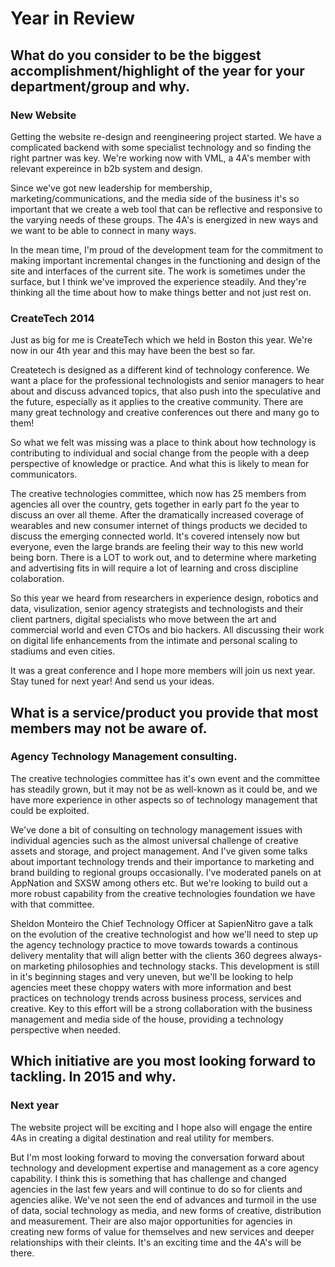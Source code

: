 # Year in Review

## What do you consider to be the biggest accomplishment/highlight of the year for your department/group and why.

###  New Website
Getting the website re-design and reengineering project started. We have a complicated backend with some specialist technology and so finding the right partner was key. We're working now with VML, a 4A's member with relevant expereince in b2b system and design. 

Since we've got new leadership for membership, marketing/communications, and the media side of the business it's so important that we create a web tool that can be reflective and responsive to the varying needs of these groups. The 4A's is energized in new ways and we want to be able to connect in many ways.

In the mean time, I'm proud of the development team for the commitment to making important incremental changes in the functioning and design of the site and interfaces of the current site. The work is sometimes under the surface, but I think we've improved the experience steadily. And they're thinking all the time about how to make things better and not just rest on.


### CreateTech 2014
Just as big for me is CreateTech which we held in Boston this year. We're now in our 4th year and this may have been the best so far. 

Createtech is designed as a different kind of technology conference. We want a place for the professional technologists and senior managers to hear about and discuss advanced topics, that also push into the speculative and the future, especially as it applies to the creative community. There are many great technology and creative conferences out there and many go to them! 

So what we felt was missing was a place to think about how technology is contributing to individual and social change from the people with a deep perspective of knowledge or practice. And what this is likely to mean for communicators. 

The creative technologies committee, which now has 25 members from agencies all over the country, gets together in early part fo the year to discuss an over all theme. After the dramatically increased coverage of wearables and new consumer internet of things products we decided to discuss the emerging connected world. It's covered intensely now but everyone, even the large brands are feeling their way to this new world being born. There is a LOT to work out, and to determine where marketing and advertising fits in will require a lot of learning and cross discipline colaboration. 

So this year we heard from researchers in experience design, robotics and data, visulization, senior agency strategists and technologists and their client partners, digital specialists who move between the art and commercial world and even CTOs and bio hackers. All discussing their work on digital life enhancements from the intimate and personal scaling to stadiums and even cities.

It was a great conference and I hope more members will join us next year.
Stay tuned for next year! And send us your ideas.





## What is a service/product you provide that most members may not be aware of. 

### Agency Technology Management consulting.
The creative technologies committee has it's own event and the committee has steadily grown, but it may not be as well-known as it could be, and we have more experience in other aspects so of technology management that could be exploited.

We've done a bit of consulting on technology management issues with individual agencies such as the almost universal challenge of creative assets and storage, and project management. And I've given some talks about important technology trends and their importance to marketing and brand building to regional groups occasionally. I've moderated panels on at AppNation and SXSW among others etc. But we're looking to build out a more robust capability from the creative technologies foundation we have with that committee.

Sheldon Monteiro the Chief Technology Officer at SapienNitro gave a talk on the evolution of the creative technologist and how we'll need to step up the agency technology practice to move towards towards a continous delivery mentality that will align better with the clients 360 degrees always-on marketing philosophies and technology stacks. This development is still in it's beginning stages and very uneven, but we'll be looking to help agencies meet these choppy waters with more information and best practices on technology trends across business process, services and creative. Key to this effort will be a strong collaboration with the business management and media side of the house, providing a technology perspective when needed.




## Which initiative are you most looking forward to tackling. In 2015 and why. 

### Next year
The website project will be exciting and I hope also will engage the entire 4As in creating a digital destination and real utility for members. 

But I'm most looking forward to moving the conversation forward about technology and development expertise and management as a core agency capability. I think this is something that has challenge and changed agencies in the last few years and will continue to do so for clients and agencies alike. We've not seen the end of advances and turmoil in the use of data, social technology as media, and new forms of creative, distribution and measurement. Their are also major opportunities for agencies in creating  new forms of value for themselves and new services and deeper relationships with their cleints. It's an exciting time and the 4A's will be there.







